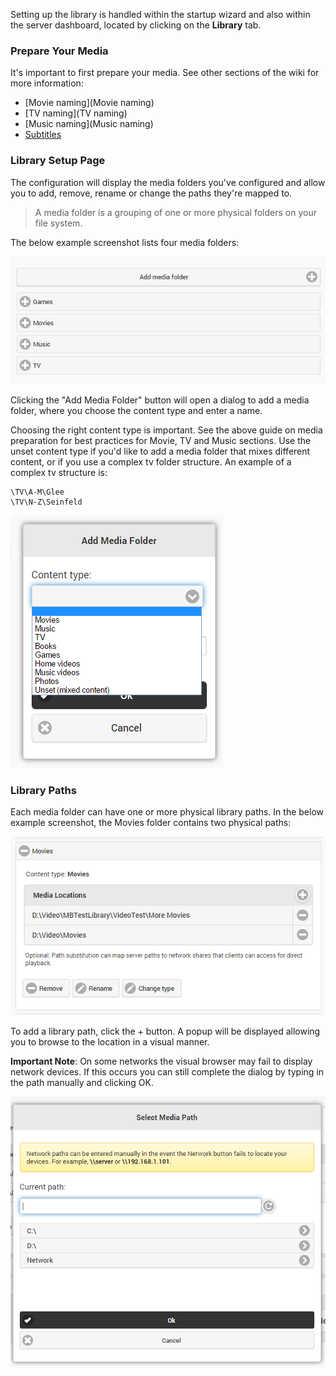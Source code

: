 Setting up the library is handled within the startup wizard and also within the server dashboard, located by clicking on the **Library** tab.

### Prepare Your Media

It's important to first prepare your media. See other sections of the wiki for more information:

* [Movie naming](Movie naming)
* [TV naming](TV naming)
* [Music naming](Music naming)
* [Subtitles](Subtitles)

### Library Setup Page

The configuration will display the media folders you've configured and allow you to add, remove, rename or change the paths they're mapped to. 

> A media folder is a grouping of one or more physical folders on your file system.

The below example screenshot lists four media folders:

![](images/server/librarysetup1.png)

Clicking the "Add Media Folder" button will open a dialog to add a media folder, where you choose the content type and enter a name. 

Choosing the right content type is important. See the above guide on media preparation for best practices for Movie, TV and Music sections. Use the unset content type if you'd like to add a media folder that mixes different content, or if you use a complex tv folder structure. An example of a complex tv structure is:

```
\TV\A-M\Glee
\TV\N-Z\Seinfeld
```

![](images/server/librarysetup2.png)

### Library Paths

Each media folder can have one or more physical library paths. In the below example screenshot, the Movies folder contains two physical paths:

![](images/server/librarysetup3.png)

To add a library path, click the + button. A popup will be displayed allowing you to browse to the location in a visual manner.

**Important Note**: On some networks the visual browser may fail to display network devices. If this occurs you can still complete the dialog by typing in the path manually and clicking OK.

![](images/server/librarysetup4.png)